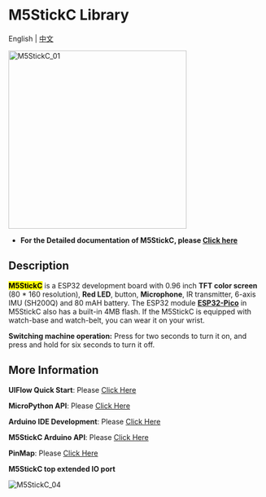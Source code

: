 # M5StickC Library

English | [中文](README_cn.md)

<img src="https://m5stack.oss-cn-shenzhen.aliyuncs.com/image/m5-docs_content/core/m5stickc_01.png" alt="M5StickC_01" width="350" height="350">

* **For the Detailed documentation of M5StickC, please [Click here](https://docs.m5stack.com/#/en/core/m5stickc)**
<!-- 
* **In order to buy M5StickC, please [Click here](https://www.aliexpress.com/item/New-Arrival-2019-M5StickC-1-of-Limited-Trial-Edition-ESP32-PICO-Mini-IoT-Development-Board-Finger/32985247364.html)** -->

## Description

<mark>**M5StickC**</mark> is a ESP32 development board with 0.96 inch **TFT color screen** (80 * 160 resolution), **Red LED**, button, **Microphone**, IR transmitter, 6-axis IMU (SH200Q) and 80 mAH battery. The ESP32 module **[ESP32-Pico](https://github.com/m5stack/M5-Schematic/blob/master/Core/esp32-pico-d4_datasheet_en.pdf)** in M5StickC also has a built-in 4MB flash. If the M5StickC is equipped with watch-base and watch-belt, you can wear it on your wrist.

**Switching machine operation:** Press for two seconds to turn it on, and press and hold for six seconds to turn it off.

## More Information

**UIFlow Quick Start**: Please [Click Here](https://docs.m5stack.com/en/quick_start/m5stickc/m5stickc_quick_start_with_uiflow)

**MicroPython API**: Please [Click Here](https://docs.m5stack.com/en/mpy/display/m5stack_lvgl)

**Arduino IDE Development**: Please [Click Here](https://docs.m5stack.com/en/arduino/arduino_development)

**M5StickC Arduino API**: Please  [Click Here](https://docs.m5stack.com/en/api/stickc/system_m5stickc)

**PinMap**: Please [Click Here](https://docs.m5stack.com/en/core/m5stickc)

**M5StickC top extended IO port**

<img src="https://m5stack.oss-cn-shenzhen.aliyuncs.com/image/m5-docs_content/core/m5stickc_04.png" alt="M5StickC_04">
